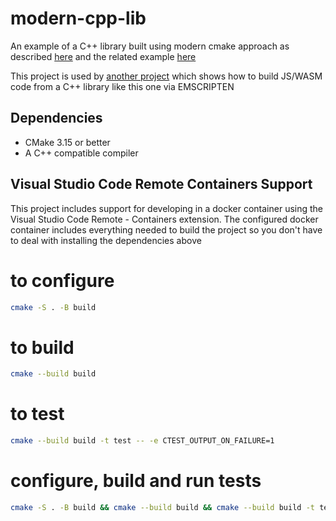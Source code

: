 # modern-cpp-lib
An example of a C++ library built using modern cmake approach as described
[here](https://cliutils.gitlab.io/modern-cmake/) and the related example
[here](https://gitlab.com/CLIUtils/modern-cmake/tree/master/examples/extended-project)

This project is used by [another project](https://github.com/chafey/modern-cpp-lib-js)
which shows how to build JS/WASM code from a C++ library like this one via EMSCRIPTEN

## Dependencies

* CMake 3.15 or better
* A C++ compatible compiler

## Visual Studio Code Remote Containers Support

This project includes support for developing in a docker container using the 
Visual Studio Code Remote - Containers extension.  The configured docker container
includes everything needed to build the project so you don't have to deal with
installing the dependencies above

# to configure
``` bash
cmake -S . -B build
```

# to build
``` bash
cmake --build build
```

# to test
``` bash
cmake --build build -t test -- -e CTEST_OUTPUT_ON_FAILURE=1
```

# configure, build and run tests
``` bash
cmake -S . -B build && cmake --build build && cmake --build build -t test -- -e CTEST_OUTPUT_ON_FAILURE=1
```